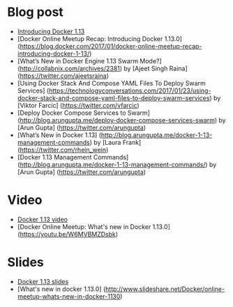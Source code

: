 # Blog post 

-  [Introducing Docker 1.13](https://blog.docker.com/2017/01/whats-new-in-docker-1-13/)
- [Docker Online Meetup Recap: Introducing Docker 1.13.0] (https://blog.docker.com/2017/01/docker-online-meetup-recap-introducing-docker-1-13/)
- [What’s New in Docker Engine 1.13 Swarm Mode?] (http://collabnix.com/archives/2381) by [Ajeet Singh Raina] (https://twitter.com/ajeetsraina)
- [Using Docker Stack And Compose YAML Files To Deploy Swarm Services] (https://technologyconversations.com/2017/01/23/using-docker-stack-and-compose-yaml-files-to-deploy-swarm-services) by [Viktor Farcic] (https://twitter.com/vfarcic)
- [Deploy Docker Compose Services to Swarm] (http://blog.arungupta.me/deploy-docker-compose-services-swarm) by [Arun Gupta] (https://twitter.com/arungupta)
- [What’s New in Docker 1.13] (http://blog.arungupta.me/docker-1-13-management-commands) by [Laura Frank] (https://twitter.com/rhein_wein)
- [Docker 1.13 Management Commands] (http://blog.arungupta.me/docker-1-13-management-commands/) by [Arun Gupta] (https://twitter.com/arungupta)

# Video

- [Docker 1.13 video](https://www.youtube.com/watch?v=y_RiG_9jEJ0)
- [Docker Online Meetup: What's new in Docker 1.13.0] (https://youtu.be/W6MVBMZDsbk) 

# Slides 

- [Docker 1.13 slides](https://docs.google.com/presentation/d/1yrG94vTwWv4UCmDV7fXEDHNhjbWppvRUYqrbHBJCHTA/edit?usp=sharing)
- [What's new in docker 1.13.0] (http://www.slideshare.net/Docker/online-meetup-whats-new-in-docker-1130)
